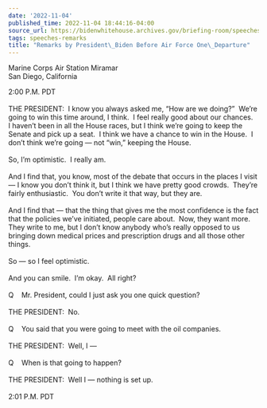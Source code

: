 ```yaml
---
date: '2022-11-04'
published_time: 2022-11-04 18:44:16-04:00
source_url: https://bidenwhitehouse.archives.gov/briefing-room/speeches-remarks/2022/11/04/remarks-by-president-biden-before-air-force-one-departure-24/
tags: speeches-remarks
title: "Remarks by President\_Biden Before Air Force One\_Departure"
---
```

 
Marine Corps Air Station Miramar  
San Diego, California

2:00 P.M. PDT  
   
THE PRESIDENT:  I know you always asked me, “How are we doing?”  We’re
going to win this time around, I think.  I feel really good about our
chances.  I haven’t been in all the House races, but I think we’re going
to keep the Senate and pick up a seat.  I think we have a chance to win
in the House.  I don’t think we’re going — not “win,” keeping the
House.   
   
So, I’m optimistic.  I really am.   
   
And I find that, you know, most of the debate that occurs in the places
I visit — I know you don’t think it, but I think we have pretty good
crowds.  They’re fairly enthusiastic.  You don’t write it that way, but
they are.  
   
And I find that — that the thing that gives me the most confidence is
the fact that the policies we’ve initiated, people care about.  Now,
they want more.  They write to me, but I don’t know anybody who’s really
opposed to us bringing down medical prices and prescription drugs and
all those other things.  
   
So — so I feel optimistic.  
   
And you can smile.  I’m okay.  All right?  
   
Q    Mr. President, could I just ask you one quick question?  
   
THE PRESIDENT:  No.  
   
Q    You said that you were going to meet with the oil companies.   
   
THE PRESIDENT:  Well, I —  
   
Q    When is that going to happen?  
   
THE PRESIDENT:  Well I — nothing is set up.  
   
2:01 P.M. PDT
